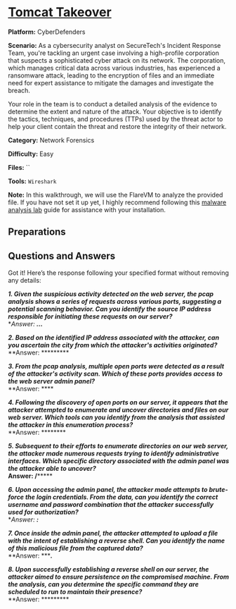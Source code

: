 # <a href="https://cyberdefenders.org/blueteam-ctf-challenges/tomcat-takeover/">Tomcat Takeover</a>

**Platform:** CyberDefenders

**Scenario:** As a cybersecurity analyst on SecureTech's Incident Response Team, you're tackling an urgent case involving a high-profile corporation that suspects a sophisticated cyber attack on its network. The corporation, which manages critical data across various industries, has experienced a ransomware attack, leading to the encryption of files and an immediate need for expert assistance to mitigate the damages and investigate the breach.

Your role in the team is to conduct a detailed analysis of the evidence to determine the extent and nature of the attack. Your objective is to identify the tactics, techniques, and procedures (TTPs) used by the threat actor to help your client contain the threat and restore the integrity of their network.

**Category:** Network Forensics

**Difficulty:** Easy

**Files:** ``

**Tools:** `Wireshark`

**Note:** In this walkthrough, we will use the FlareVM to analyze the provided file. If you have not set it up yet, I highly recommend following this [malware analysis lab](https://github.com/mmhgwyjs/malware-analysis-lab/blob/main/README.md) guide for assistance with your installation.

## **Preparations**

## **Questions and Answers**

Got it! Here’s the response following your specified format without removing any details:

***1. Given the suspicious activity detected on the web server, the pcap analysis shows a series of requests across various ports, suggesting a potential scanning behavior. Can you identify the source IP address responsible for initiating these requests on our server?***  
**Answer: **.*.*.***

***2. Based on the identified IP address associated with the attacker, can you ascertain the city from which the attacker's activities originated?***  
**Answer: *********

***3. From the pcap analysis, multiple open ports were detected as a result of the attacker's activity scan. Which of these ports provides access to the web server admin panel?***  
**Answer: ****

***4. Following the discovery of open ports on our server, it appears that the attacker attempted to enumerate and uncover directories and files on our web server. Which tools can you identify from the analysis that assisted the attacker in this enumeration process?***  
**Answer: ********

***5. Subsequent to their efforts to enumerate directories on our web server, the attacker made numerous requests trying to identify administrative interfaces. Which specific directory associated with the admin panel was the attacker able to uncover?***  
**Answer: /*******

***6. Upon accessing the admin panel, the attacker made attempts to brute-force the login credentials. From the data, can you identify the correct username and password combination that the attacker successfully used for authorization?***  
**Answer: *****:******

***7. Once inside the admin panel, the attacker attempted to upload a file with the intent of establishing a reverse shell. Can you identify the name of this malicious file from the captured data?***  
**Answer: ******.***

***8. Upon successfully establishing a reverse shell on our server, the attacker aimed to ensure persistence on the compromised machine. From the analysis, can you determine the specific command they are scheduled to run to maintain their presence?***  
**Answer: *********
